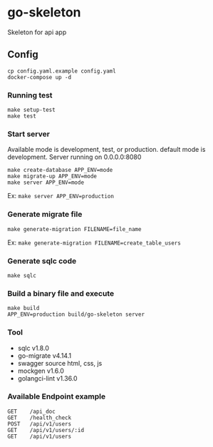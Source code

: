 # go-skeleton
Skeleton for api app

## Config
```shell
cp config.yaml.example config.yaml
docker-compose up -d
```

### Running test
```shell
make setup-test
make test
```

### Start server
Available mode is development, test, or production. default mode is development.
Server running on 0.0.0.0:8080
```shell
make create-database APP_ENV=mode
make migrate-up APP_ENV=mode
make server APP_ENV=mode
```
Ex: `make server APP_ENV=production`

### Generate migrate file
```shell
make generate-migration FILENAME=file_name
```
Ex: `make generate-migration FILENAME=create_table_users`

### Generate sqlc code
```shell
make sqlc
```

### Build a binary file and execute
```shell
make build
APP_ENV=production build/go-skeleton server
```

### Tool
- sqlc v1.8.0
- go-migrate v4.14.1
- swagger source html, css, js
- mockgen v1.6.0
- golangci-lint v1.36.0

### Available Endpoint example
```shell
GET    /api_doc
GET    /health_check
POST   /api/v1/users
GET    /api/v1/users/:id
GET    /api/v1/users
```
